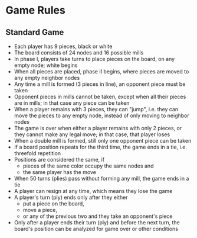 # Game Rules

## Standard Game

- Each player has 9 pieces, black or white
- The board consists of 24 nodes and 16 possible mills
- In phase I, players take turns to place pieces on the board, on any empty node; white begins
- When all pieces are placed, phase II begins, where pieces are moved to any empty neighbor nodes
- Any time a mill is formed (3 pieces in line), an opponent piece must be taken
- Opponent pieces in mills cannot be taken, except when all their pieces are in mills; in that case
  any piece can be taken
- When a player remains with 3 pieces, they can "jump", i.e. they can move the pieces to any
  empty node, instead of only moving to neighbor nodes
- The game is over when either a player remains with only 2 pieces, or they cannot make any legal
  move; in that case, that player loses
- When a double mill is formed, still only one opponent piece can be taken
- If a board position repeats for the third time, the game ends in a tie, i.e. threefold repetition
- Positions are considered the same, if
  - pieces of the same color occupy the same nodes and
  - the same player has the move
- When 50 turns (plies) pass without forming any mill, the game ends in a tie
- A player can resign at any time, which means they lose the game
- A player's turn (ply) ends only after they either
  - put a piece on the board,
  - move a piece,
  - or any of the previous two and they take an opponent's piece
- Only after a player ends their turn (ply) and before the next turn, the board's position can be
  analyzed for game over or other conditions
